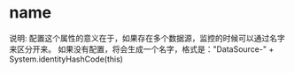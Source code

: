 # name

说明: 配置这个属性的意义在于，如果存在多个数据源，监控的时候可以通过名字来区分开来。 如果没有配置，将会生成一个名字，格式是："DataSource-" + System.identityHashCode(this)